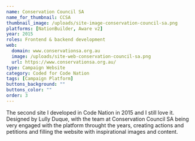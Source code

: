 ```yaml
---
name: Conservation Council SA
name_for_thumbnail: CCSA
thumbnail_image: /uploads/site-image-conservation-council-sa.png
platforms: [NationBuilder, Aware v2]
year: 2015
roles: Frontend & backend development
web:
  domain: www.conservationsa.org.au
  image: /uploads/site-web-conservation-council-sa.png
  url: https://www.conservationsa.org.au/
type: Campaign Website
category: Coded for Code Nation
tags: [Campaign Platform]
buttons_background: ""
buttons_color: ""
order: 3
---
```


The second site I developed in Code Nation in 2015 and I still love it. Designed by Lully Duque, with the team at Conservation Council SA being very engaged with the platform throught the years, creating actions and petitions and filling the website with inspirational images and content.